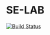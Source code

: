 # SE-LAB

[![Build Status](https://travis-ci.org/creek0810/SE-LAB2.svg?branch=master)](https://travis-ci.org/creek0810/SE-LAB2)
